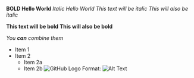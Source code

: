 **BOLD Hello World**
*Italic Hello World*
*This text will be italic*
_This will also be italic_

**This text will be bold**
__This will also be bold__

_You **can** combine them_
* Item 1
* Item 2
  * Item 2a
  * Item 2b
![GitHub Logo](/images/logo.png)
Format: ![Alt Text](url)
